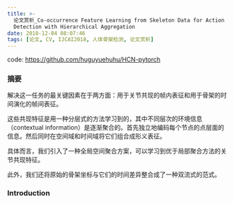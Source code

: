 ```yaml
---
title: >-
  论文赏析_Co-occurrence Feature Learning from Skeleton Data for Action Recognition and
  Detection with Hierarchical Aggregation
date: 2018-12-04 08:07:46
tags: [论文, CV, IJCAI2018, 人体骨架检测, 论文赏析]
---
```


<!--more-->

code: https://github.com/huguyuehuhu/HCN-pytorch

### 摘要

解决这一任务的最关键因素在于两方面：用于关节共现的帧内表征和用于骨架的时间演化的帧间表征。

这些共现特征是用一种分层式的方法学习到的，其中不同层次的环境信息（contextual information）是逐渐聚合的。首先独立地编码每个节点的点层面的信息。然后同时在空间域和时间域将它们组合成形义表征。

具体而言，我们引入了一种全局空间聚合方案，可以学习到优于局部聚合方法的关节共现特征。

此外，我们还将原始的骨架坐标与它们的时间差异整合成了一种双流式的范式。

### Introduction

